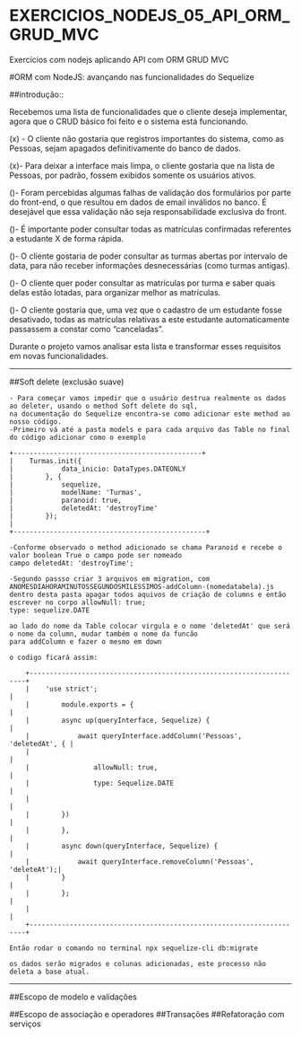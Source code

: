 # EXERCICIOS_NODEJS_05_API_ORM_GRUD_MVC
 Exercícios com nodejs aplicando API com ORM GRUD MVC


#ORM com NodeJS: avançando nas funcionalidades do Sequelize

##introdução::


Recebemos uma lista de funcionalidades que o cliente deseja implementar, agora que o CRUD básico foi feito 
e o sistema está funcionando.

(x) - O cliente não gostaria que registros importantes do sistema, como as Pessoas, sejam apagados definitivamente
 do banco de dados.

(x)- Para deixar a interface mais limpa, o cliente gostaria que na lista de Pessoas, por padrão, fossem exibidos 
somente os usuários ativos.

()- Foram percebidas algumas falhas de validação dos formulários por parte do front-end, o que resultou em dados
 de email inválidos no banco. 
É desejável que essa validação não seja responsabilidade exclusiva do front.

()- É importante poder consultar todas as matrículas confirmadas referentes a estudante X de forma rápida.

()- O cliente gostaria de poder consultar as turmas abertas por intervalo de data, para não receber informações
 desnecessárias (como turmas antigas).

()- O cliente quer poder consultar as matrículas por turma e saber quais delas estão lotadas, para organizar 
melhor as matrículas.

()- O cliente gostaria que, uma vez que o cadastro de um estudante fosse desativado, todas as matrículas 
relativas a este estudante 
automaticamente passassem a constar como “canceladas”.

Durante o projeto vamos analisar esta lista e transformar esses requisitos em novas funcionalidades.

------------------------------------------------------------------------------------------------------------------------------
##Soft delete (exclusão suave)

    - Para começar vamos impedir que o usuário destrua realmente os dados ao deleter, usando o method Soft delete do sql,
    na documentação do Sequelize encontra-se como adicionar este method ao nosso código. 
    -Primeiro vá até a pasta models e para cada arquivo das Table no final do código adicionar como o exemplo

    +-----------------------------------------------+
    |    Turmas.init({
    |            data_inicio: DataTypes.DATEONLY
    |        }, {
    |            sequelize,
    |            modelName: 'Turmas',
    |            paranoid: true,
    |            deletedAt: 'destroyTime'
    |        });
    |
    +------------------------------------------------+

    -Conforme observado o method adicionado se chama Paranoid e recebe o valor boolean True o campo pode ser nomeado
    campo deletedAt: 'destroyTime';

    -Segundo passso criar 3 arquivos em migration, com ANOMESDIAHORAMINUTOSSEGUNDOSMILESSIMOS-addColumn-(nomedatabela).js   
    dentro desta pasta apagar todos aquivos de criação de columns e então escrever no corpo allowNull: true;
    type: sequelize.DATE

    ao lado do nome da Table colocar virgula e o nome 'deletedAt' que será o nome da column, mudar também o nome da funcão
    para addColumn e fazer o mesmo em down

    o codigo ficará assim:

        +---------------------------------------------------------------------+
        |    'use strict';                                                    |
        |        module.exports = {                                           |
        |        async up(queryInterface, Sequelize) {                        |
        |            await queryInterface.addColumn('Pessoas', 'deletedAt', { |
        |                                                                     |
        |                allowNull: true,                                     |
        |                type: Sequelize.DATE                                 |
        |                                                                     |
        |        })                                                           |
        |        },                                                           |
        |        async down(queryInterface, Sequelize) {                      |
        |            await queryInterface.removeColumn('Pessoas', 'deleteAt');|
        |        }                                                            |
        |        };                                                           |
        |                                                                     |
        +---------------------------------------------------------------------+

    Então rodar o comando no terminal npx sequelize-cli db:migrate

    os dados serão migrados e colunas adicionadas, este processo não deleta a base atual.



------------------------------------------------------------------------------------------------------------------------------
##Escopo de modelo e validações


##Escopo de associação e operadores 
##Transações 
##Refatoração com serviços 

